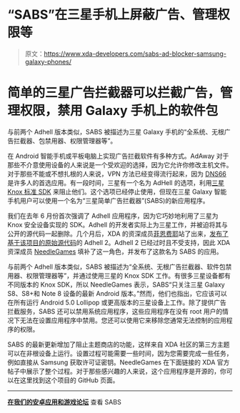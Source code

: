 # “SABS”在三星手机上屏蔽广告、管理权限等

> 原文：<https://www.xda-developers.com/sabs-ad-blocker-samsung-galaxy-phones/>

# 简单的三星广告拦截器可以拦截广告，管理权限，禁用 Galaxy 手机上的软件包

与前两个 Adhell 版本类似，SABS 被描述为三星 Galaxy 手机的“全系统、无根广告拦截器、包禁用器、权限管理器等”。

在 Android 智能手机或平板电脑上实现广告拦截软件有多种方式。AdAway 对于那些不介意使用设备的人来说是一个受欢迎的选择，因为它允许你修改主机文件。对于那些不能或不想扎根的人来说，VPN 方法已经变得流行起来，因为 [DNS66](https://labs.xda-developers.com/store/app/org.jak_linux.dns66) 是许多人的首选应用。有一段时间，三星有一个名为 AdHell 的选项，利用[三星 Knox 标准 SDK](https://seap.samsung.com/sdk/knox-standard-android) 来阻止他们。这个选项已经停止使用，但现在三星 Galaxy 智能手机用户可以使用一个名为“三星简单广告拦截器”(SABS)的新应用程序。

我们在去年 6 月份首次强调了 Adhell 应用程序，因为它巧妙地利用了三星为 Knox 安全设备实现的 SDK。Adhell 的开发者实际上为三星工作，并被迫将其与公开的源代码一起删除。几个月后，XDA 的资深成员[菲恩费耶](https://forum.xda-developers.com/member.php?s=147035dd1b37722d487c751810da2439&u=4734004)站了出来，[发布了基于该项目的原始源代码](https://www.xda-developers.com/adhell-2-rework-now-available/)的 Adhell 2。Adhell 2 已经过时且不受支持，因此 XDA 资深成员 [NeedleGames](https://forum.xda-developers.com/member.php?u=6183103) 填补了这一角色，并发布了这款名为 SABS 的应用。

与前两个 Adhell 版本类似，SABS 被描述为“全系统、无根广告拦截器、软件包禁用器、权限管理器等”，并通过使用三星的 Knox SDK 工作。有很多三星设备都有不同版本的 Knox SDK，所以 NeedleGames 表示，SABS“只关注三星 Galaxy S8、S8+和 Note 8 设备的最新 Android 版本。”然而，他们也指出，它应该可以在所有运行 Android 5.0 Lollipop 或更高版本的三星设备上工作。除了提供广告拦截服务，SABS 还可以禁用系统应用程序，这些应用程序在没有 root 用户的情况下无法在设置应用程序中禁用。您还可以使用它来移除您通常无法控制的应用程序的权限。

SABS 的最新更新增加了阻止主题商店的功能，这样来自 XDA 社区的第三方主题可以在非根设备上运行。设置过程可能需要一些时间，因为您需要完成一些任务，例如直接从 Samsung 获取许可证密钥。NeedleGames 在下面链接的 XDA 官方帖子中展示了整个过程。对于那些感兴趣的人来说，这个应用程序是开源的，你可以在这里找到这个项目的 GitHub 页面。

* * *

[**在我们的安卓应用和游戏论坛**](https://forum.xda-developers.com/android/apps-games/app-sabs-simple-adblocker-samsung-t3751722) 查看 SABS